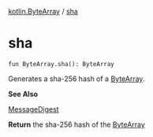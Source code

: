 [kotlin.ByteArray](index.md) / [sha](.)

# sha

`fun ByteArray.sha(): ByteArray`

Generates a sha-256 hash of a [ByteArray](#).

**See Also**

[MessageDigest](#)

**Return**
the sha-256 hash of the [ByteArray](#)

